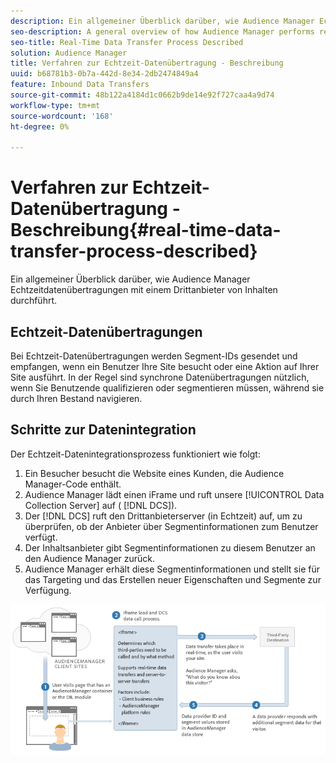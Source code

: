 ```yaml
---
description: Ein allgemeiner Überblick darüber, wie Audience Manager Echtzeitdatenübertragungen mit einem Drittanbieter von Inhalten durchführt.
seo-description: A general overview of how Audience Manager performs real-time data transfers with a third-party content provider.
seo-title: Real-Time Data Transfer Process Described
solution: Audience Manager
title: Verfahren zur Echtzeit-Datenübertragung - Beschreibung
uuid: b68781b3-0b7a-442d-8e34-2db2474849a4
feature: Inbound Data Transfers
source-git-commit: 48b122a4184d1c0662b9de14e92f727caa4a9d74
workflow-type: tm+mt
source-wordcount: '168'
ht-degree: 0%

---
```



# Verfahren zur Echtzeit-Datenübertragung - Beschreibung{#real-time-data-transfer-process-described}

Ein allgemeiner Überblick darüber, wie Audience Manager Echtzeitdatenübertragungen mit einem Drittanbieter von Inhalten durchführt.

<!-- real-time-data-transfer-explained.xml -->

## Echtzeit-Datenübertragungen

Bei Echtzeit-Datenübertragungen werden Segment-IDs gesendet und empfangen, wenn ein Benutzer Ihre Site besucht oder eine Aktion auf Ihrer Site ausführt. In der Regel sind synchrone Datenübertragungen nützlich, wenn Sie Benutzende qualifizieren oder segmentieren müssen, während sie durch Ihren Bestand navigieren.

## Schritte zur Datenintegration

Der Echtzeit-Datenintegrationsprozess funktioniert wie folgt:

1. Ein Besucher besucht die Website eines Kunden, die Audience Manager-Code enthält.
1. Audience Manager lädt einen iFrame und ruft unsere [!UICONTROL Data Collection Server] auf ( [!DNL DCS]).
1. Der [!DNL DCS] ruft den Drittanbieterserver (in Echtzeit) auf, um zu überprüfen, ob der Anbieter über Segmentinformationen zum Benutzer verfügt.
1. Der Inhaltsanbieter gibt Segmentinformationen zu diesem Benutzer an den Audience Manager zurück.
1. Audience Manager erhält diese Segmentinformationen und stellt sie für das Targeting und das Erstellen neuer Eigenschaften und Segmente zur Verfügung.

![](assets/rt_reduce70.png)